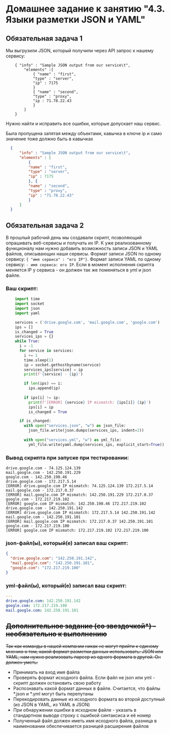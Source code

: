 # Домашнее задание к занятию "4.3. Языки разметки JSON и YAML"


## Обязательная задача 1
Мы выгрузили JSON, который получили через API запрос к нашему сервису:
```
    { "info" : "Sample JSON output from our service\t",
        "elements" :[
            { "name" : "first",
            "type" : "server",
            "ip" : 7175 
            }
            { "name" : "second",
            "type" : "proxy",
            "ip : 71.78.22.43
            }
        ]
    }
```
  Нужно найти и исправить все ошибки, которые допускает наш сервис.
  
  Была пропущена запятая между объектами, кавычка в ключе ip и само значение тоже должно быть в кавычках
  ```json
    { 
        "info" : "Sample JSON output from our service\t",
        "elements" : [
            { 
            "name" : "first",
            "type" : "server",
            "ip" : 7175 
            }, { 
            "name" : "second",
            "type" : "proxy",
            "ip" : "71.78.22.43"
            }
        ]
    }
```

## Обязательная задача 2
В прошлый рабочий день мы создавали скрипт, позволяющий опрашивать веб-сервисы и получать их IP. К уже реализованному функционалу нам нужно добавить возможность записи JSON и YAML файлов, описывающих наши сервисы. Формат записи JSON по одному сервису: `{ "имя сервиса" : "его IP"}`. Формат записи YAML по одному сервису: `- имя сервиса: его IP`. Если в момент исполнения скрипта меняется IP у сервиса - он должен так же поменяться в yml и json файле.

### Ваш скрипт:
```python
	import time
	import socket
	import json
	import yaml

	services = ('drive.google.com', 'mail.google.com', 'google.com')
	ips = []
	is_changed = True
	services_ips = {}
	while True:
	  i = -1
	  for service in services:
		i += 1
		time.sleep(1)
		ip = socket.gethostbyname(service)
		services_ips[service] = ip
		print(f'{service} - {ip}')

		if len(ips) == i:
		  ips.append(ip)
		
		if ips[i] != ip:
		  print(f'[ERROR] {service} IP mismatch: {ips[i]} {ip}')
		  ips[i] = ip
		  is_changed = True

	  if is_changed:
		with open("services.json", "w") as json_file:
		  json_file.write(json.dumps(services_ips, indent=2))
		
		with open("services.yml", "w") as yml_file:
		  yml_file.write(yaml.dump(services_ips, explicit_start=True))
```

### Вывод скрипта при запуске при тестировании:
```
drive.google.com - 74.125.124.139
mail.google.com - 142.250.191.229
google.com - 142.250.190.46
drive.google.com - 172.217.5.14
[ERROR] drive.google.com IP mismatch: 74.125.124.139 172.217.5.14
mail.google.com - 172.217.0.37
[ERROR] mail.google.com IP mismatch: 142.250.191.229 172.217.0.37
google.com - 172.217.219.102
[ERROR] google.com IP mismatch: 142.250.190.46 172.217.219.102
drive.google.com - 142.250.191.142
[ERROR] drive.google.com IP mismatch: 172.217.5.14 142.250.191.142
mail.google.com - 142.250.191.101
[ERROR] mail.google.com IP mismatch: 172.217.0.37 142.250.191.101
google.com - 172.217.219.100
[ERROR] google.com IP mismatch: 172.217.219.102 172.217.219.100
```

### json-файл(ы), который(е) записал ваш скрипт:
```json
{
  "drive.google.com": "142.250.191.142",
  "mail.google.com": "142.250.191.101",
  "google.com": "172.217.219.100"
}
```

### yml-файл(ы), который(е) записал ваш скрипт:
```yaml
---
drive.google.com: 142.250.191.142
google.com: 172.217.219.100
mail.google.com: 142.250.191.101
```

## ~~Дополнительное задание (со звездочкой*) - необязательно к выполнению~~

~~Так как команды в нашей компании никак не могут прийти к единому мнению о том, какой формат разметки данных использовать: JSON или YAML, нам нужно реализовать парсер из одного формата в другой. Он должен уметь:~~
   * Принимать на вход имя файла
   * Проверять формат исходного файла. Если файл не json или yml - скрипт должен остановить свою работу
   * Распознавать какой формат данных в файле. Считается, что файлы *.json и *.yml могут быть перепутаны
   * Перекодировать данные из исходного формата во второй доступный (из JSON в YAML, из YAML в JSON)
   * При обнаружении ошибки в исходном файле - указать в стандартном выводе строку с ошибкой синтаксиса и её номер
   * Полученный файл должен иметь имя исходного файла, разница в наименовании обеспечивается разницей расширения файлов
